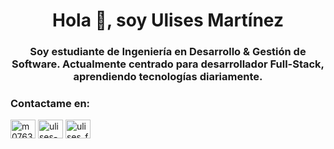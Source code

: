 <h1 align="center">Hola 👋, soy Ulises Martínez</h1>
<h3 align="center">Soy estudiante de Ingeniería en Desarrollo & Gestión de Software. Actualmente centrado para desarrollador Full-Stack, aprendiendo tecnologías diariamente.</h3>

<h3 align="left">Contactame en:</h3>
<p align="left">
<a href="https://twitter.com/m07636150" target="blank"><img align="center" src="https://raw.githubusercontent.com/rahuldkjain/github-profile-readme-generator/master/src/images/icons/Social/twitter.svg" alt="m07636150" height="30" width="40" /></a>
<a href="https://linkedin.com/in/ulises-mart%c3%adnez-olivares-09276b258/" target="blank"><img align="center" src="https://raw.githubusercontent.com/rahuldkjain/github-profile-readme-generator/master/src/images/icons/Social/linked-in-alt.svg" alt="ulises-mart%c3%adnez-olivares-09276b258/" height="30" width="40" /></a>
<a href="https://instagram.com/ulises_fc" target="blank"><img align="center" src="https://raw.githubusercontent.com/rahuldkjain/github-profile-readme-generator/master/src/images/icons/Social/instagram.svg" alt="ulises_fc" height="30" width="40" /></a>
</p>



